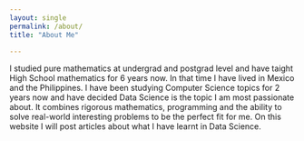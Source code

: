 ```yaml
---
layout: single
permalink: /about/
title: "About Me"

---
```


I studied pure mathematics at undergrad and postgrad level and have taight High School mathematics for 6 years now. In that time I have lived in Mexico and the Philippines. I have been studying Computer Science topics for 2 years now and have decided Data Science is the topic I am most passionate about. It combines rigorous mathematics, programming and the ability to solve real-world interesting problems to be the perfect fit for me. On this website I will post articles about what I have learnt in Data Science.
